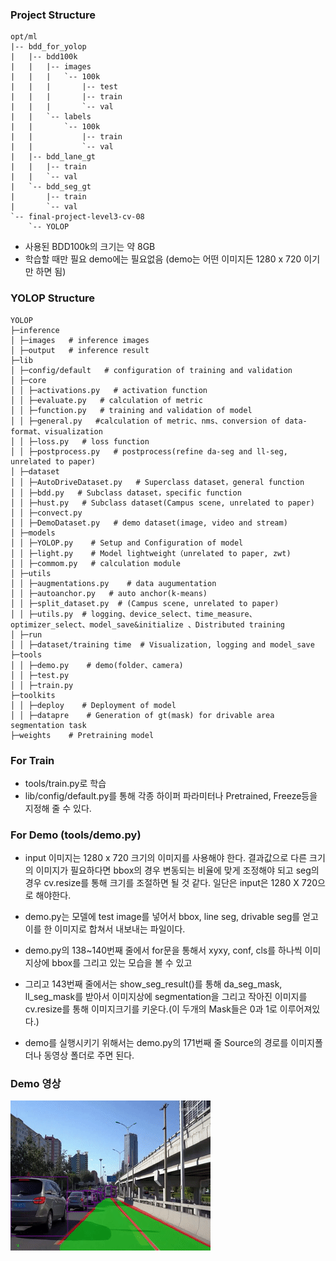 ### Project Structure
```
opt/ml
|-- bdd_for_yolop
|   |-- bdd100k
|   |   |-- images
|   |   |   `-- 100k
|   |   |       |-- test
|   |   |       |-- train
|   |   |       `-- val
|   |   `-- labels
|   |       `-- 100k
|   |           |-- train
|   |           `-- val
|   |-- bdd_lane_gt
|   |   |-- train
|   |   `-- val
|   `-- bdd_seg_gt
|       |-- train
|       `-- val
`-- final-project-level3-cv-08
    `-- YOLOP
```
* 사용된 BDD100k의 크기는 약 8GB
* 학습할 때만 필요 demo에는 필요없음 (demo는 어떤 이미지든 1280 x 720 이기만 하면 됨)

### YOLOP Structure
```
YOLOP
├─inference
│ ├─images   # inference images
│ ├─output   # inference result
├─lib
│ ├─config/default   # configuration of training and validation
│ ├─core    
│ │ ├─activations.py   # activation function
│ │ ├─evaluate.py   # calculation of metric
│ │ ├─function.py   # training and validation of model
│ │ ├─general.py   #calculation of metric、nms、conversion of data-format、visualization
│ │ ├─loss.py   # loss function
│ │ ├─postprocess.py   # postprocess(refine da-seg and ll-seg, unrelated to paper)
│ ├─dataset
│ │ ├─AutoDriveDataset.py   # Superclass dataset，general function
│ │ ├─bdd.py   # Subclass dataset，specific function
│ │ ├─hust.py   # Subclass dataset(Campus scene, unrelated to paper)
│ │ ├─convect.py 
│ │ ├─DemoDataset.py   # demo dataset(image, video and stream)
│ ├─models
│ │ ├─YOLOP.py    # Setup and Configuration of model
│ │ ├─light.py    # Model lightweight（unrelated to paper, zwt)
│ │ ├─commom.py   # calculation module
│ ├─utils
│ │ ├─augmentations.py    # data augumentation
│ │ ├─autoanchor.py   # auto anchor(k-means)
│ │ ├─split_dataset.py  # (Campus scene, unrelated to paper)
│ │ ├─utils.py  # logging、device_select、time_measure、optimizer_select、model_save&initialize 、Distributed training
│ ├─run
│ │ ├─dataset/training time  # Visualization, logging and model_save
├─tools
│ │ ├─demo.py    # demo(folder、camera)
│ │ ├─test.py    
│ │ ├─train.py    
├─toolkits
│ │ ├─deploy    # Deployment of model
│ │ ├─datapre    # Generation of gt(mask) for drivable area segmentation task
├─weights    # Pretraining model
```
### For Train
* tools/train.py로 학습
* lib/config/default.py를 통해 각종 하이퍼 파라미터나 Pretrained, Freeze등을 지정해 줄 수 있다.


### For Demo (tools/demo.py)
* input 이미지는 1280 x 720 크기의 이미지를 사용해야 한다. 결과값으로 다른 크기의 이미지가 필요하다면 bbox의 경우 변동되는 비율에 맞게 조정해야 되고 seg의 경우 cv.resize를 통해 크기를 조절하면 될 것 같다. 일단은 input은 1280 X 720으로 해야한다.
* demo.py는 모델에 test image를 넣어서 bbox, line seg, drivable seg를 얻고 이를 한 이미지로 합쳐서 내보내는 파일이다.
* demo.py의 138~140번째 줄에서 for문을 통해서 xyxy, conf, cls를 하나씩 이미지상에 bbox를 그리고 있는 모습을 볼 수 있고
* 그리고 143번째 줄에서는 show_seg_result()를 통해 da_seg_mask, ll_seg_mask를 받아서 이미지상에 segmentation을 그리고 작아진 이미지를 cv.resize를 통해 이미지크기를 키운다.(이 두개의 Mask들은 0과 1로 이루어져있다.)

* demo를 실행시키기 위해서는 demo.py의 171번째 줄 Source의 경로를 이미지폴더나 동영상 폴더로 주면 된다.

### Demo 영상
![Demo](pictures/output1.gif)
